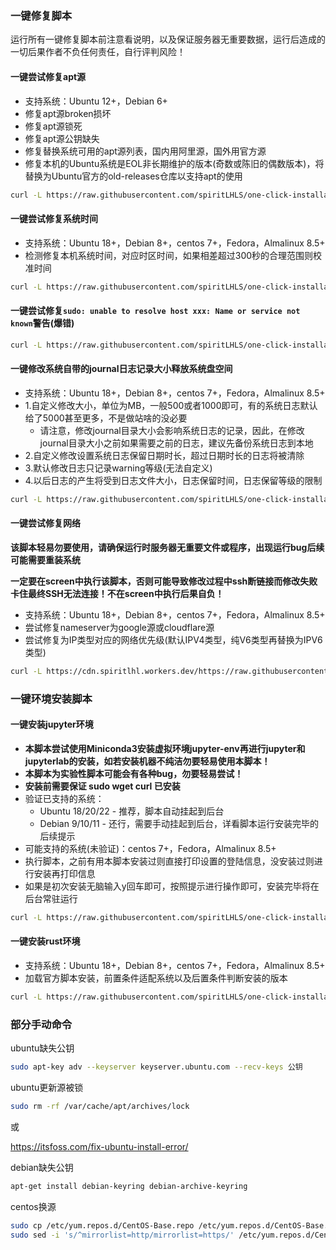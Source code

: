 ### 一键修复脚本

运行所有一键修复脚本前注意看说明，以及保证服务器无重要数据，运行后造成的一切后果作者不负任何责任，自行评判风险！

#### 一键尝试修复apt源 

- 支持系统：Ubuntu 12+，Debian 6+
- 修复apt源broken损坏
- 修复apt源锁死
- 修复apt源公钥缺失
- 修复替换系统可用的apt源列表，国内用阿里源，国外用官方源
- 修复本机的Ubuntu系统是EOL非长期维护的版本(奇数或陈旧的偶数版本)，将替换为Ubuntu官方的old-releases仓库以支持apt的使用

```bash
curl -L https://raw.githubusercontent.com/spiritLHLS/one-click-installation-script/main/package.sh -o package.sh && chmod +x package.sh && bash package.sh
```

#### 一键尝试修复系统时间 

- 支持系统：Ubuntu 18+，Debian 8+，centos 7+，Fedora，Almalinux 8.5+
- 检测修复本机系统时间，对应时区时间，如果相差超过300秒的合理范围则校准时间

```bash
curl -L https://raw.githubusercontent.com/spiritLHLS/one-click-installation-script/main/modify_time.sh -o modify_time.sh && chmod +x modify_time.sh && bash modify_time.sh
```

#### 一键尝试修复```sudo: unable to resolve host xxx: Name or service not known```警告(爆错)

```bash
curl -L https://raw.githubusercontent.com/spiritLHLS/one-click-installation-script/main/check_sudo.sh -o check_sudo.sh && chmod +x check_sudo.sh && bash check_sudo.sh
```

#### 一键修改系统自带的journal日志记录大小释放系统盘空间

- 支持系统：Ubuntu 18+，Debian 8+，centos 7+，Fedora，Almalinux 8.5+
- 1.自定义修改大小，单位为MB，一般500或者1000即可，有的系统日志默认给了5000甚至更多，不是做站啥的没必要
  - 请注意，修改journal目录大小会影响系统日志的记录，因此，在修改journal目录大小之前如果需要之前的日志，建议先备份系统日志到本地
- 2.自定义修改设置系统日志保留日期时长，超过日期时长的日志将被清除
- 3.默认修改日志只记录warning等级(无法自定义)
- 4.以后日志的产生将受到日志文件大小，日志保留时间，日志保留等级的限制

```bash
curl -L https://raw.githubusercontent.com/spiritLHLS/one-click-installation-script/main/resize_journal.sh -o resize_journal.sh && chmod +x resize_journal.sh && bash resize_journal.sh
```

#### 一键尝试修复网络

**该脚本轻易勿要使用，请确保运行时服务器无重要文件或程序，出现运行bug后续可能需要重装系统**

**一定要在screen中执行该脚本，否则可能导致修改过程中ssh断链接而修改失败卡住最终SSH无法连接！不在screen中执行后果自负！**
- 支持系统：Ubuntu 18+，Debian 8+，centos 7+，Fedora，Almalinux 8.5+
- 尝试修复nameserver为google源或cloudflare源
- 尝试修复为IP类型对应的网络优先级(默认IPV4类型，纯V6类型再替换为IPV6类型)

```bash
curl -L https://cdn.spiritlhl.workers.dev/https://raw.githubusercontent.com/spiritLHLS/one-click-installation-script/main/network.sh -o network.sh && chmod +x network.sh && bash network.sh
```

### 一键环境安装脚本

#### 一键安装jupyter环境 

- **本脚本尝试使用Miniconda3安装虚拟环境jupyter-env再进行jupyter和jupyterlab的安装，如若安装机器不纯洁勿要轻易使用本脚本！**
- **本脚本为实验性脚本可能会有各种bug，勿要轻易尝试！**
- **安装前需要保证 sudo wget curl 已安装**
- 验证已支持的系统：
  - Ubuntu 18/20/22 - 推荐，脚本自动挂起到后台
  - Debian 9/10/11 - 还行，需要手动挂起到后台，详看脚本运行安装完毕的后续提示
- 可能支持的系统(未验证)：centos 7+，Fedora，Almalinux 8.5+
- 执行脚本，之前有用本脚本安装过则直接打印设置的登陆信息，没安装过则进行安装再打印信息
- 如果是初次安装无脑输入y回车即可，按照提示进行操作即可，安装完毕将在后台常驻运行

```bash
curl -L https://raw.githubusercontent.com/spiritLHLS/one-click-installation-script/main/jupyter.sh -o jupyter.sh && chmod +x jupyter.sh && bash jupyter.sh
```

#### 一键安装rust环境 

- 支持系统：Ubuntu 18+，Debian 8+，centos 7+，Fedora，Almalinux 8.5+
- 加载官方脚本安装，前置条件适配系统以及后置条件判断安装的版本

```bash
curl -L https://raw.githubusercontent.com/spiritLHLS/one-click-installation-script/main/rust.sh -o rust.sh && chmod +x rust.sh && bash rust.sh 
```

### 部分手动命令

ubuntu缺失公钥

```bash
sudo apt-key adv --keyserver keyserver.ubuntu.com --recv-keys 公钥
```

ubuntu更新源被锁

```bash
sudo rm -rf /var/cache/apt/archives/lock
```

或

https://itsfoss.com/fix-ubuntu-install-error/

debian缺失公钥

```bash
apt-get install debian-keyring debian-archive-keyring
```

centos换源

```bash
sudo cp /etc/yum.repos.d/CentOS-Base.repo /etc/yum.repos.d/CentOS-Base.repo.backup
sudo sed -i 's/^mirrorlist=http/mirrorlist=https/' /etc/yum.repos.d/CentOS-Base.repo
```
